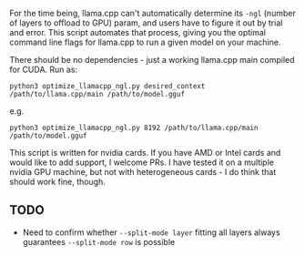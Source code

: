 For the time being, llama.cpp can't automatically determine its `-ngl` (number of layers to offload to GPU) param, and users have to figure it out by trial and error. This script automates that process, giving you the optimal command line flags for llama.cpp to run a given model on your machine.

There should be no dependencies - just a working llama.cpp main compiled for CUDA. Run as:

`python3 optimize_llamacpp_ngl.py desired_context /path/to/llama.cpp/main /path/to/model.gguf`

e.g.

`python3 optimize_llamacpp_ngl.py 8192 /path/to/llama.cpp/main /path/to/model.gguf`

This script is written for nvidia cards. If you have AMD or Intel cards and would like to add support, I welcome PRs. I have tested it on a multiple nvidia GPU machine, but not with heterogeneous cards - I do think that should work fine, though.

## TODO
* Need to confirm whether `--split-mode layer` fitting all layers always guarantees `--split-mode row` is possible
